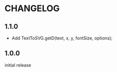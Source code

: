 # CHANGELOG

## 1.1.0

- Add TextToSVG.getD(text, x, y, fontSize, options);

## 1.0.0

initial release
